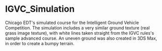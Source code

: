 # IGVC_Simulation
Chicago EDT's simulated course for the Intelligent Ground Vehicle Competition. The simulation includes a very similar ground texture (real grass image texture), with white lines taken straight from the IGVC rules's sample advanced course. An uneven ground was also created in 3DS Max, in order to create a bumpy terrain.  

